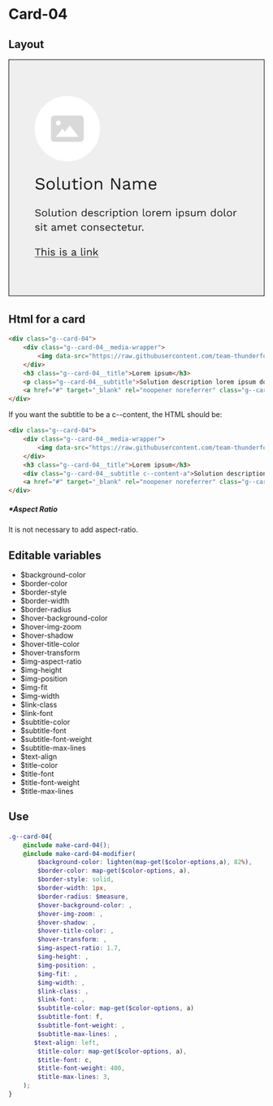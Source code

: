 # Card-04

## Layout

![alt text][card-04]

[card-04]: /src/img/global-components/card/card-04.jpg

## Html for a card

```html
<div class="g--card-04">
    <div class="g--card-04__media-wrapper">
        <img data-src="https://raw.githubusercontent.com/team-thunderfoot/ui/main/src/img/global-components/rounded-img-placeholder.png" src="/src/img/global-components/placeholder.jpg" alt="alt text" class="g--card-04__media-wrapper__media g--lazy-01">
    </div>
    <h3 class="g--card-04__title">Lorem ipsum</h3>
    <p class="g--card-04__subtitle">Solution description lorem ipsum dolor sit amet consectetur.</p>
    <a href="#" target="_blank" rel="noopener noreferrer" class="g--card-04__link">This is a link</a>
</div>
```

If you want the subtitle to be a c--content, the HTML should be:
```html
<div class="g--card-04">
    <div class="g--card-04__media-wrapper">
        <img data-src="https://raw.githubusercontent.com/team-thunderfoot/ui/main/src/img/global-components/rounded-img-placeholder.png" src="/src/img/global-components/placeholder.jpg" alt="alt text" class="g--card-04__media-wrapper__media g--lazy-01">
    </div>
    <h3 class="g--card-04__title">Lorem ipsum</h3>
    <div class="g--card-04__subtitle c--content-a">Solution description lorem ipsum dolor sit amet consectetur.</div>
    <a href="#" target="_blank" rel="noopener noreferrer" class="g--card-04__link">This is a link</a>
</div>
```

##### \*Aspect Ratio

It is not necessary to add aspect-ratio.

## Editable variables

- $background-color
- $border-color
- $border-style
- $border-width
- $border-radius
- $hover-background-color
- $hover-img-zoom
- $hover-shadow
- $hover-title-color
- $hover-transform
- $img-aspect-ratio
- $img-height
- $img-position
- $img-fit
- $img-width
- $link-class
- $link-font
- $subtitle-color
- $subtitle-font
- $subtitle-font-weight
- $subtitle-max-lines
- $text-align
- $title-color
- $title-font
- $title-font-weight
- $title-max-lines

## Use

```scss
.g--card-04{
    @include make-card-04();
    @include make-card-04-modifier(
        $background-color: lighten(map-get($color-options,a), 82%),
        $border-color: map-get($color-options, a),
        $border-style: solid,
        $border-width: 1px,
        $border-radius: $measure,
        $hover-background-color: ,
        $hover-img-zoom: ,
        $hover-shadow: ,
        $hover-title-color: ,
        $hover-transform: ,
        $img-aspect-ratio: 1.7,
        $img-height: ,
        $img-position: ,
        $img-fit: ,
        $img-width: ,
        $link-class: ,
        $link-font: ,
        $subtitle-color: map-get($color-options, a)
        $subtitle-font: f,
        $subtitle-font-weight: ,
        $subtitle-max-lines: ,
       $text-align: left,
        $title-color: map-get($color-options, a),
        $title-font: c,
        $title-font-weight: 400,
        $title-max-lines: 3,
    );
}
```